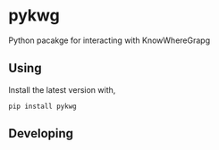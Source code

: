 # pykwg
Python pacakge for interacting with KnowWhereGrapg

## Using

Install the latest version with,

```commandline
pip install pykwg
```

## Developing

```commandline

```